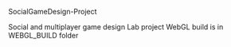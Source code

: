 SocialGameDesign-Project

Social and multiplayer game design Lab project
WebGL build is in WEBGL_BUILD folder
